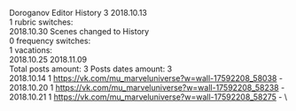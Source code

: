 Doroganov	Editor History 3 2018.10.13\
1 rubric switches:\
2018.10.30 Scenes changed to History \
0 frequency switches:\
1 vacations:\
2018.10.25 2018.11.09 \
Total posts amount: 3	Posts dates amount: 3\
2018.10.14 1 https://vk.com/mu_marveluniverse?w=wall-17592208_58038 - \
2018.10.20 1 https://vk.com/mu_marveluniverse?w=wall-17592208_58238 - \
2018.10.21 1 https://vk.com/mu_marveluniverse?w=wall-17592208_58275 - \
